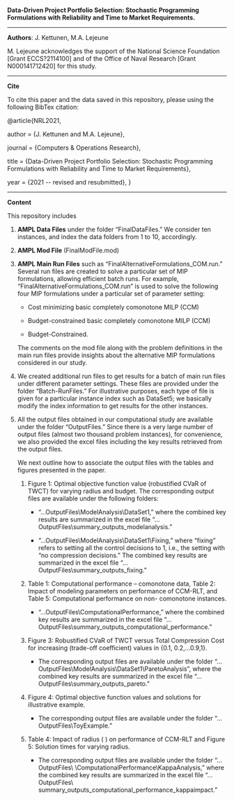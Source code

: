 **Data-Driven Project Portfolio Selection: Stochastic Programming Formulations with Reliability and Time to Market Requirements.**

<!-- blank line --> 
---- 
<!-- blank line --> 


**Authors**: J. Kettunen, M.A. Lejeune 

M. Lejeune acknowledges the support of the National Science Foundation [Grant ECCS?2114100] and of the Office of Naval Research [Grant N000141712420] for this study.

<!-- blank line --> 
---- 
<!-- blank line --> 

**Cite**

To cite this paper and the data saved in this repository, please  using the following BibTex citation: 

@article{NRL2021,
 
 author =        {J. Kettunen and M.A. Lejeune},

 journal =     {Computers \& Operations Research},

 title =         {Data-Driven Project Portfolio Selection: Stochastic Programming Formulations with Reliability and Time to Market Requirements},

year =          {2021 -- revised and resubmitted},
}  

<!-- blank line --> 
---- 
<!-- blank line --> 


**Content**

This repository includes
1.   **AMPL Data Files** under the folder “FinalDataFiles.” We consider ten instances, and index the data folders from 1 to 10, accordingly. 


2.	**AMPL Mod File** (FinalModFile.mod)

3.	**AMPL Main Run Files** such as “FinalAlternativeFormulations_COM.run.” Several run files are created to solve a particular set of MIP formulations, allowing efficient batch  	runs. For example, “FinalAlternativeFormulations_COM.run” is used to solve the following four MIP formulations under a particular set of parameter setting: 

	- Cost minimizing basic completely comonotone MILP (CCM)

	- Budget-constrained basic completely comonotone MILP (CCM)

	- Budget-Constrained. 

	The comments on the mod file along with the problem definitions in the main run files provide insights about the alternative MIP formulations considered in our study.

4.	We created additional run files to get results for a batch of main run files under different parameter settings. These files are provided under the folder “Batch-RunFiles.” For illustrative purposes, each type of file is given for a particular instance index such as DataSet5; we basically modify the index information to get results for the other instances.

5.	All the output files obtained in our computational study are available under the folder “OutputFiles.” Since there is a very large number of output files (almost two thousand problem instances), for convenience, we also provided the excel files including the key results retrieved from the output files. 

	We next outline how to associate the output files with the tables and figures presented in the paper.
 	1.  Figure 1: Optimal objective function value (robustified CVaR of TWCT) for varying radius and budget.
	The corresponding output files are available under the following folders: 

		- “…OutputFiles\ModelAnalysis\DataSet1,” where the combined key results are summarized in the excel file “…OutputFiles\summary_outputs_modelanalysis.” 

		- “…OutputFiles\ModelAnalysis\DataSet1\Fixing,” where “fixing” refers to setting all the control decisions to 1, i.e., the setting with “no compression decisions.” 			The combined key results are summarized in the excel file “…OutputFiles\summary_outputs_fixing.”

	2.  Table 1: Computational performance – comonotone data, Table 2: Impact of modeling parameters on performance of CCM-RLT, and Table 5: Computational performance on non-	  comonotone instances.

		- “…OutputFiles\ComputationalPerformance,” where the combined key results are summarized in the excel file “…OutputFiles\summary_outputs_computational_performance.”

	3.  Figure 3: Robustified CVaR of TWCT versus Total Compression Cost for increasing   (trade-off coefficient) values in {0.1, 0.2,…0.9,1}.

		- The corresponding output files are available under the folder “…OutputFiles\ModelAnalysis\DataSet1\ParetoAnalysis”, where the combined key results are summarized in 	                 the excel file “…OutputFiles\summary_outputs_pareto.”

	4.  Figure 4: Optimal objective function values and solutions for illustrative example.

		- The corresponding output files are available under the folder “…OutputFiles\ToyExample.”

	5.  Table 4: Impact of radius ( ) on performance of CCM-RLT and Figure 5: Solution times for varying radius.

		- The corresponding output files are available under the folder “…OutputFiles\ \ComputationalPerformance\KappaAnalysis,” where the combined key results are summarized 	                 in the excel file “…OutputFiles\ summary_outputs_computational_performance_kappaimpact.”



